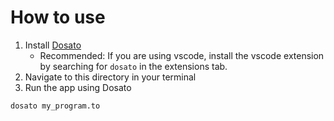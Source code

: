 # How to use

1. Install [Dosato](https://github.com/Robotnik08/dosato)
    - Recommended: If you are using vscode, install the vscode extension by searching for `dosato` in the extensions tab.
2. Navigate to this directory in your terminal
3. Run the app using Dosato
```bash
dosato my_program.to
```
